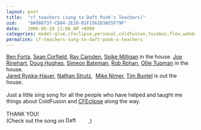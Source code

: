 ```yaml
---
layout: post
title:  "cf_teachers (sung to Daft Punk's Teachers)"
uid:	"8A988737-CD84-2E20-B1F1561D3A55F79F"
date:   2006-05-18 11:06 AM +0000
categories: model-glue,cfeclipse,personal,coldfusion,fusebox,flex,webdev,reactor,adobe
permalink: cf-teachers-sung-to-daft-punk-s-teachers
---
```

<a href="http://www.forta.com/">Ben Forta</a>, <a href="http://www.corfield.org/">Sean Corfield</a>, <a href="http://ray.camdenfamily.com/">Ray Camden</a>, <a href="http://www.spike.org.uk/">Spike Milligan</a> in the house. <a href="http://clearsoftware.net/">Joe Rinehart</a>, <a href="http://doughughes.net/">Doug Hughes</a>, <a href="http://www.simb.net/">Simeon Bateman</a>, <a href="http://www.robrohan.com/">Rob Rohan</a>, <a href="http://www.dts-workshop.com/blog/">Ollie Tupman</a> in the house.<br /><a href="http://www.web-relevant.com/blogs/cfobjective/">Jared Rypka-Hauer</a>, <a href="http://www.dopefly.com/">Nathan Strutz</a>,&nbsp; <a href="http://www.mikenimer.com/">Mike Nimer</a>, <a href="http://www.buntel.com/">Tim Buntel</a> is out the house.&nbsp;<br /><br />Just a little sing song for all the people who have helped and taught me things about ColdFusion and <a href="http://www.cfeclipse.org/">CFEclipse</a> along the way.<br /><br />THANK YOU!<br />(Check out the song on <a href="http://click.linksynergy.com/fs-bin/stat?id=BvLBHSYIk4c&amp;offerid=78941&amp;type=3&amp;subid=0&amp;tmpid=1826&amp;RD_PARM1=http%253A%252F%252Fphobos.apple.com%252FWebObjects%252FMZStore.woa%252Fwa%252FviewAlbum%253Fi%253D17523620%2526id%253D17523648%2526s%253D143444%2526partnerId%253D30">   <img width="61" height="15" src="http://ax.phobos.apple.com.edgesuite.net/images/badgeitunes61x15dark.gif" alt="Daft Punk - Homework - Teachers" /> </a>)